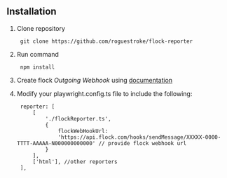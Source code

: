 ## Installation
1. Clone repository 
 
        git clone https://github.com/roguestroke/flock-reporter

2. Run command 

        npm install

3. Create flock *Outgoing Webhook* using [documentation](https://dev.flock.com/webhook)


4. Modify your playwright.config.ts file to include the following:

        reporter: [
            [
                './flockReporter.ts',
                {
                    flockWebHookUrl: 
                    'https://api.flock.com/hooks/sendMessage/XXXXX-0000-TTTT-AAAAA-N000000000000' // provide flock webhook url
                }
            ],
            ['html'], //other reporters
        ],